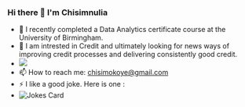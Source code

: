 ### Hi there 👋 I'm Chisimnulia

- 🌱 I recently completed a Data Analytics certificate course at the University of Birmingham. 
- 👀 I am intrested in Credit and ultimately looking for news ways of improving credit processes and delivering consistently good credit.
- <img src="https://github-readme-stats.vercel.app/api/top-langs?username=Chisimokoye&layout=compact"/>
- 📫 How to reach me: chisimokoye@gmail.com
- ⚡ I like a good joke. Here is one : 
- ![Jokes Card](https://readme-jokes.vercel.app/api)
<!--
**Chisimokoye/Chisimokoye** is a ✨ _special_ ✨ repository because its `README.md` (this file) appears on your GitHub profile.

Here are some ideas to get you started:

